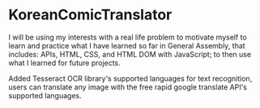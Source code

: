 # KoreanComicTranslator
I will be using my interests with a real life problem to motivate myself to learn and practice what I have learned so far in General Assembly, that includes: APIs, HTML, CSS, and HTML DOM with JavaScript; to then use what I learned for future projects.

Added Tesseract OCR library's supported languages for text recognition, users can translate any image with the free rapid google translate API's supported languages.
